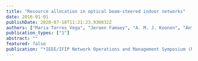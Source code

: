 ```yaml
---
title: "Resource allocation in optical beam-steered indoor networks"
date: 2016-01-01
publishDate: 2020-07-18T11:21:23.930832Z
authors: ["Maria Torres Vega", "Jeroen Famaey", "A. M. J. Koonen", "Antonio Liotta"]
publication_types: ["1"]
abstract: ""
featured: false
publication: "*IEEE/IFIP Network Operations and Management Symposium (NOMS)*"
---
```



